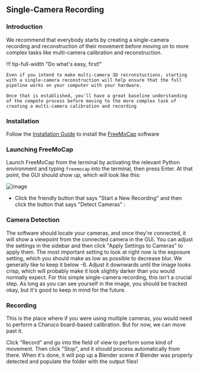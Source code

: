 ## Single-Camera Recording

### Introduction
We recommend that everybody starts by creating a single-camera recording and reconstruction of their movement  before moving on to more complex tasks like multi-camera calibration and reconstruction. 

!!! tip-full-width "Do what's easy, first!"

    Even if you intend to make multi-camera 3D recronstuctions, starting with a single-camera reconstruction will help ensure that the full pipeline works on your computer with your hardware. 

    Once that is established, you'll have a great baseline understanding of the compete process before moving to the more complex task of creating a multi-camera calibration and recording

### Installation 

Follow the [Installation Guide](./installation.md) to install the [FreeMoCap](https://github.com/freemocap/freemocap) software

### Launching FreeMoCap
Launch FreeMoCap from the terminal by activating the relevant Python environment and typing `freemocap` into the terminal, then press Enter. At that point, the GUI should show up, which will look like this:

![image](https://user-images.githubusercontent.com/15314521/239695690-90ef7e7b-48f3-4f46-8d4a-5b5bcc3254b3.png)


- Click the friendly button that says "Start a New Recording" and then click the button that says "Detect Cameras" :


### Camera Detection
The software should locate your cameras, and once they're connected, it will show a viewpoint from the connected camera in the GUI. You can adjust the settings in the sidebar and then click "Apply Settings to Cameras" to apply them. The most important setting to look at right now is the exposure setting, which you should make as low as possible to decrease blur. We generally like to keep it below -6. Adjust it downwards until the image looks crisp, which will probably make it look slightly darker than you would normally expect. For this simple single-camera recording, this isn't a crucial step. As long as you can see yourself in the image, you should be tracked okay, but it's good to keep in mind for the future.

### Recording
This is the place where if you were using multiple cameras, you would need to perform a Charuco board-based calibration. But for now, we can move past it.

Click "Record" and go into the field of view to perform some kind of movement. Then click "Stop", and it should process automatically from there. When it's done, it will pop up a Blender scene if Blender was properly detected and populate the folder with the output files!


